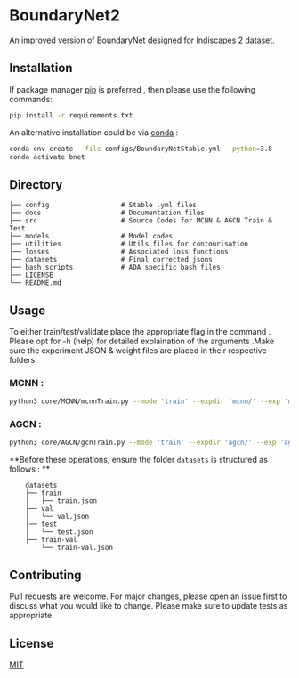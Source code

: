 # BoundaryNet2
An improved version of BoundaryNet designed for Indiscapes 2 dataset.

## Installation
If package manager [pip](https://pip.pypa.io/en/stable/) is preferred , then please use the following commands: 

```bash
pip install -r requirements.txt
```
An alternative installation could be via [conda](https://www.anaconda.com/) : 
```bash
conda env create --file configs/BoundaryNetStable.yml --python=3.8
conda activate bnet 
```

## Directory 
```
├── config                  # Stable .yml files 
├── docs                    # Documentation files 
├── src                     # Source Codes for MCNN & AGCN Train & Test
├── models                  # Model codes 
├── utilities               # Utils files for contourisation 
├── losses                  # Associated loss functions 
├── datasets                # Final corrected jsons 
├── bash scripts            # ADA specific bash files
├── LICENSE
└── README.md
```

## Usage

To either train/test/validate place the appropriate flag in the command . Please opt for -h (help) for detailed explaination of the arguments .Make sure the experiment JSON & weight files are placed in their respective folders. 

### MCNN : 
```bash
python3 core/MCNN/mcnnTrain.py --mode 'train' --expdir 'mcnn/' --exp 'mcnn_config.json' --training-type 'normal' 
```
### AGCN : 
```bash
python3 core/AGCN/gcnTrain.py --mode 'train' --expdir 'agcn/' --exp 'agcn_config.json' --training-type 'normal'  --model_weights 'mcnn_stable.pth'
```

**Before these operations, ensure the folder `datasets` is structured as follows : **
```
    datasets
    ├── train
    │   ├── train.json
    ├── val
    │   └── val.json 
    |── test
    │   └── test.json 
    ├── train-val
        └── train-val.json
```

## Contributing
Pull requests are welcome. For major changes, please open an issue first to discuss what you would like to change.
Please make sure to update tests as appropriate.

## License
[MIT](https://choosealicense.com/licenses/mit/)


